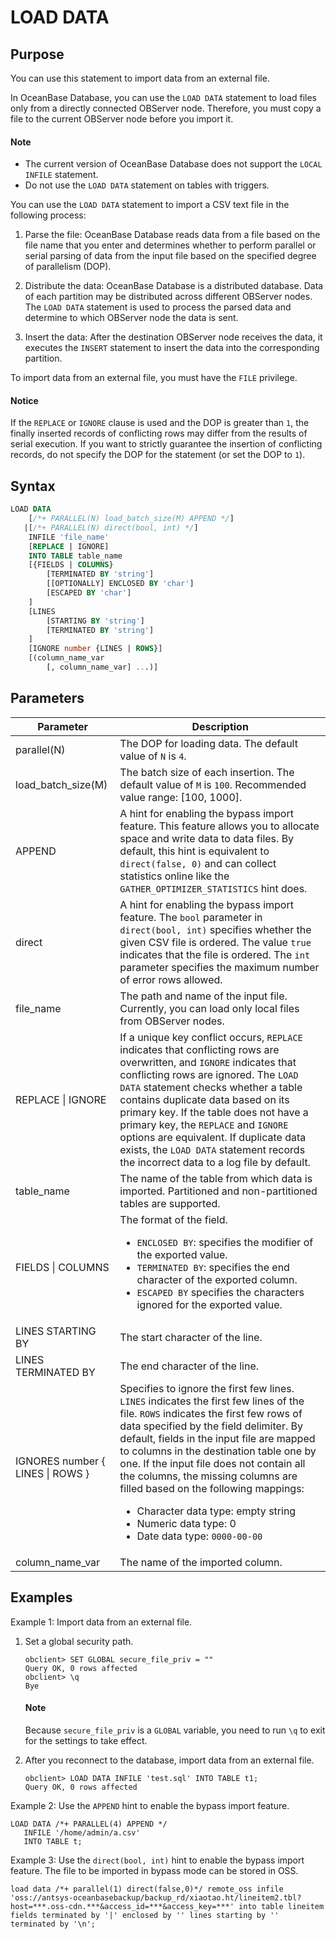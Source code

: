 # LOAD DATA

## Purpose

You can use this statement to import data from an external file.

In OceanBase Database, you can use the `LOAD DATA` statement to load files only from a directly connected OBServer node. Therefore, you must copy a file to the current OBServer node before you import it.

<main id="notice" type='explain'>
 <h4>Note</h4>
  <p><ul><li>The current version of OceanBase Database does not support the <code>LOCAL INFILE</code> statement. </li><li>Do not use the <code>LOAD DATA</code> statement on tables with triggers. </li></ul></p>
</main>

You can use the `LOAD DATA` statement to import a CSV text file in the following process:

1. Parse the file: OceanBase Database reads data from a file based on the file name that you enter and determines whether to perform parallel or serial parsing of data from the input file based on the specified degree of parallelism (DOP).

2. Distribute the data: OceanBase Database is a distributed database. Data of each partition may be distributed across different OBServer nodes. The `LOAD DATA` statement is used to process the parsed data and determine to which OBServer node the data is sent.

3. Insert the data: After the destination OBServer node receives the data, it executes the `INSERT` statement to insert the data into the corresponding partition.

To import data from an external file, you must have the `FILE` privilege.

  <main id="notice" type='notice'>
    <h4>Notice</h4>
    <p>If the <code>REPLACE</code> or <code>IGNORE</code> clause is used and the DOP is greater than <code>1</code>, the finally inserted records of conflicting rows may differ from the results of serial execution. If you want to strictly guarantee the insertion of conflicting records, do not specify the DOP for the statement (or set the DOP to <code>1</code>). </p>
  </main>

## Syntax

```sql
LOAD DATA
    [/*+ PARALLEL(N) load_batch_size(M) APPEND */]
   |[/*+ PARALLEL(N) direct(bool, int) */]
    INFILE 'file_name'
    [REPLACE | IGNORE]
    INTO TABLE table_name
    [{FIELDS | COLUMNS}
        [TERMINATED BY 'string']
        [[OPTIONALLY] ENCLOSED BY 'char']
        [ESCAPED BY 'char']
    ]
    [LINES
        [STARTING BY 'string']
        [TERMINATED BY 'string']
    ]
    [IGNORE number {LINES | ROWS}]
    [(column_name_var
        [, column_name_var] ...)]
```

## Parameters

| Parameter | Description |
|----------------------------------|-------------------------------------------|
| parallel(N) | The DOP for loading data. The default value of `N` is `4`.  |
| load_batch_size(M) | The batch size of each insertion. The default value of `M` is `100`. Recommended value range: \[100, 1000\].  |
| APPEND | A hint for enabling the bypass import feature. This feature allows you to allocate space and write data to data files. By default, this hint is equivalent to `direct(false, 0)` and can collect statistics online like the `GATHER_OPTIMIZER_STATISTICS` hint does.  |
| direct | A hint for enabling the bypass import feature. The `bool` parameter in `direct(bool, int)` specifies whether the given CSV file is ordered. The value `true` indicates that the file is ordered. The `int` parameter specifies the maximum number of error rows allowed.  |
| file_name | The path and name of the input file. Currently, you can load only local files from OBServer nodes.  |
| REPLACE \| IGNORE | If a unique key conflict occurs, `REPLACE` indicates that conflicting rows are overwritten, and `IGNORE` indicates that conflicting rows are ignored. The `LOAD DATA` statement checks whether a table contains duplicate data based on its primary key. If the table does not have a primary key, the `REPLACE` and `IGNORE` options are equivalent. If duplicate data exists, the `LOAD DATA` statement records the incorrect data to a log file by default.  |
| table_name | The name of the table from which data is imported. Partitioned and non-partitioned tables are supported.  |
| FIELDS \| COLUMNS | The format of the field.  <ul><li> `ENCLOSED BY`: specifies the modifier of the exported value.   </li> <li> `TERMINATED BY`: specifies the end character of the exported column.  </li> <li>`ESCAPED BY` specifies the characters ignored for the exported value. </li></ul> |
| LINES STARTING BY | The start character of the line.  |
| LINES TERMINATED BY | The end character of the line.  |
| IGNORES number { LINES \| ROWS } | Specifies to ignore the first few lines. `LINES` indicates the first few lines of the file. `ROWS` indicates the first few rows of data specified by the field delimiter. By default, fields in the input file are mapped to columns in the destination table one by one. If the input file does not contain all the columns, the missing columns are filled based on the following mappings:  <ul><li> Character data type: empty string    </li> <li> Numeric data type: 0     </li> <li> Date data type: `0000-00-00` </li></ul> |
| column_name_var | The name of the imported column.  |

## Examples

Example 1: Import data from an external file.

1. Set a global security path.

   ```shell
   obclient> SET GLOBAL secure_file_priv = ""
   Query OK, 0 rows affected
   obclient> \q
   Bye
   ```
      <main id="notice" type='explain'>
        <h4>Note</h4>
        <p>Because <code>secure_file_priv</code> is a <code>GLOBAL</code> variable, you need to run <code>\q</code> to exit for the settings to take effect. </p>
      </main>


2. After you reconnect to the database, import data from an external file.

   ```shell
   obclient> LOAD DATA INFILE 'test.sql' INTO TABLE t1;
   Query OK, 0 rows affected
   ```

Example 2: Use the `APPEND` hint to enable the bypass import feature.

```shell
LOAD DATA /*+ PARALLEL(4) APPEND */
   INFILE '/home/admin/a.csv'
   INTO TABLE t;
```

Example 3: Use the `direct(bool, int)` hint to enable the bypass import feature. The file to be imported in bypass mode can be stored in OSS.

```shell
load data /*+ parallel(1) direct(false,0)*/ remote_oss infile 'oss://antsys-oceanbasebackup/backup_rd/xiaotao.ht/lineitem2.tbl?host=***.oss-cdn.***&access_id=***&access_key=***' into table lineitem fields terminated by '|' enclosed by '' lines starting by '' terminated by '\n';
```
